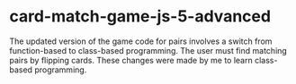 # card-match-game-js-5-advanced
The updated version of the game code for pairs involves a switch from function-based to class-based programming. The user must find matching pairs by flipping cards. These changes were made by me to learn class-based programming.
